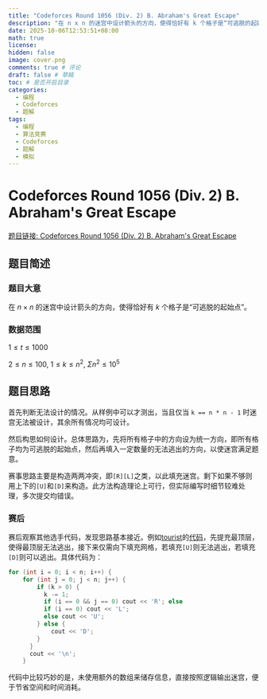 ```yaml
---
title: "Codeforces Round 1056 (Div. 2) B. Abraham's Great Escape"
description: "在 n x n 的迷宫中设计箭头的方向，使得恰好有 k 个格子是“可逃脱的起始点”。"
date: 2025-10-06T12:53:51+08:00
math: true
license:
hidden: false
image: cover.png
comments: true # 评论
draft: false # 草稿
toc: # 是否开启目录
categories:
  - 编程
  - Codeforces
  - 题解
tags:
  - 编程
  - 算法竞赛
  - Codeforces
  - 题解
  - 模拟
---
```


# Codeforces Round 1056 (Div. 2) B. Abraham's Great Escape

[题目链接: Codeforces Round 1056 (Div. 2) B. Abraham's Great Escape](https://codeforces.com/contest/2155/problem/B)

## 题目简述

### 题目大意

在 $n\times n$ 的迷宫中设计箭头的方向，使得恰好有 $k$ 个格子是“可逃脱的起始点”。

### 数据范围

$1\leq t\leq 1000$

$2\leq n \leq 100,\ 1 \leq k \leq n^2,\ \Sigma n^2 \leq 10^5$

## 题目思路

首先判断无法设计的情况。从样例中可以才测出，当且仅当 `k == n * n - 1` 时迷宫无法被设计，其余所有情况均可设计。

然后构思如何设计。总体思路为，先将所有格子中的方向设为统一方向，即所有格子均为可逃脱的起始点，然后再填入一定数量的无法逃出的方向，以使迷宫满足题意。

赛事思路主要是构造两两冲突，即`[R][L]`之类，以此填充迷宫。剩下如果不够则用上下的`[U]`和`[D]`来构造。此方法构造理论上可行，但实际编写时细节较难处理，多次提交均错误。

### 赛后

赛后观察其他选手代码，发现思路基本接近。例如[tourist](https://codeforces.com/profile/tourist)的[代码](https://codeforces.com/contest/2155/submission/342041165)，先提充最顶层，使得最顶层无法逃出，接下来仅需向下填充网格，若填充`[U]`则无法逃出，若填充`[D]`则可以逃出。具体代码为：

```cpp
for (int i = 0; i < n; i++) {
    for (int j = 0; j < n; j++) {
        if (k > 0) {
          k -= 1;
          if (i == 0 && j == 0) cout << 'R'; else
          if (i == 0) cout << 'L';
          else cout << 'U';
        } else {
            cout << 'D';
        }
      }
      cout << '\n';
    }
```

代码中比较巧妙的是，未使用额外的数组来储存信息，直接按照逻辑输出迷宫，便于节省空间和时间消耗。
